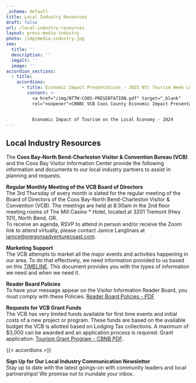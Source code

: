 ```yaml
---
_schema: default
title: Local Industry Resources
draft: false
url: /local-industry-resources
layout: press-media-industry
photo: /img/media-industry.jpg
seo:
  title: ''
  description: ''
  imgalt: ''
  image: ''
accordion_sections:
  - title:
    accordions:
      - title: Economic Impact Presentations - 2025 Ntl Tourism Week Luncheon
        content: >-
          <a href="/img/NTTW-COOS-PRESENTATION.pdf" target="_blank"
          rel="noopener">CBNBC VCB Coos County Economic Impact Presentation</a>


          Economic Impact of Tourism on the Local Economy - 2024
---
```

## Local Industry Resources

The **Coos Bay-North Bend-Charleston Visitor & Convention Bureau (VCB)** and the Coos Bay Visitor Information Center provide the following information and documents to our local industry partners to assist in planning and requests.

**Regular Monthly Meeting of the VCB Board of Directors**<br>The 3rd Thursday of every month is slated for the regular meeting of the Board of Directors of the Coos Bay-North Bend-Charleston Visitor & Convention (VCB). The meetings are held at 8:30am in the 2nd floor meeting rooms of The Mill Casino \* Hotel, located at 3201 Tremont (Hwy 101), North Bend, OR.<br>To receive an agenda, RSVP to attend in person and/or receive the Zoom link to attend virtually, please contact Janice Langlinais at [janice@oregonsadventurecoast.com](mailto:janice@oregonsadventurecoast.com).

**Marketing Support**<br>The VCB attempts to market all the major events and activities happening in our area. To do that effectively, we need information provided to us based on this <a href="/img/VCB-Ad-Marketing-Timelines.pdf" target="_blank" rel="noopener">TIMELINE</a>. This document provides you with the types of information we need and when we need it.

**Reader Board Policies**<br>To have your message appear on the Visitor Information Reader Board, you must comply with these Policies. [Reader Board Policies - PDF](/img/reader-board-policies-2019.pdf)

**Requests for VCB Grant Funds**<br>The VCB has very limited funds available for first time events and initial costs of a new project or program. These funds are based on the available budget the VCB is allotted based on Lodging Tax collections. A maximum of $3,000 can be awarded and an application process is required. Grant application: [Tourism Grant Program - CBNB PDF](/img/tourism-grant-program-cbnb.pdf).

{{< accordions >}}

**Sign Up for Our Local Industry Communication Newsletter**<br>Stay up to date with the latest goings-on with community leaders and local partnerships! We promise not to inundate your inbox.

<div class="cms-embed"><script type="text/javascript" src="https://form.jotform.com/jsform/231117507748154"></script></div>